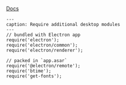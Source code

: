[Docs](https://github.com/mnaoumov/obsidian-codescript-toolkit/blob/main/docs/additional-desktop-modules.md)

```code-button
---
caption: Require additional desktop modules
---
// bundled with Electron app
require('electron');
require('electron/common');
require('electron/renderer');

// packed in `app.asar`
require('@electron/remote');
require('btime');
require('get-fonts');
```
